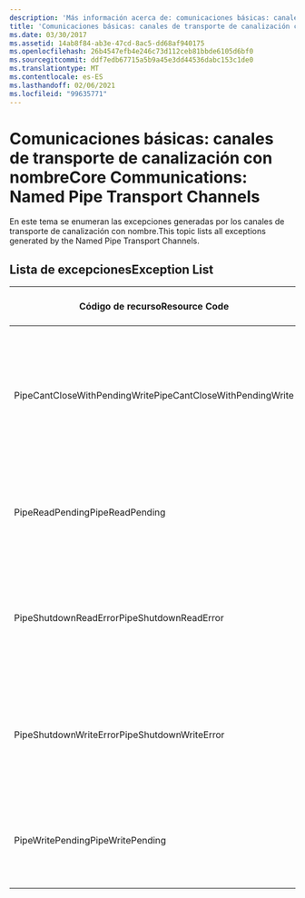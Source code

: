 ```yaml
---
description: 'Más información acerca de: comunicaciones básicas: canales de transporte de canalización con nombre'
title: 'Comunicaciones básicas: canales de transporte de canalización con nombre'
ms.date: 03/30/2017
ms.assetid: 14ab8f84-ab3e-47cd-8ac5-dd68af940175
ms.openlocfilehash: 26b4547efb4e246c73d112ceb81bbde6105d6bf0
ms.sourcegitcommit: ddf7edb67715a5b9a45e3dd44536dabc153c1de0
ms.translationtype: MT
ms.contentlocale: es-ES
ms.lasthandoff: 02/06/2021
ms.locfileid: "99635771"
---
```

# <a name="core-communications-named-pipe-transport-channels"></a><span data-ttu-id="ec720-103">Comunicaciones básicas: canales de transporte de canalización con nombre</span><span class="sxs-lookup"><span data-stu-id="ec720-103">Core Communications: Named Pipe Transport Channels</span></span>

<span data-ttu-id="ec720-104">En este tema se enumeran las excepciones generadas por los canales de transporte de canalización con nombre.</span><span class="sxs-lookup"><span data-stu-id="ec720-104">This topic lists all exceptions generated by the Named Pipe Transport Channels.</span></span>  
  
## <a name="exception-list"></a><span data-ttu-id="ec720-105">Lista de excepciones</span><span class="sxs-lookup"><span data-stu-id="ec720-105">Exception List</span></span>  
  
|<span data-ttu-id="ec720-106">Código de recurso</span><span class="sxs-lookup"><span data-stu-id="ec720-106">Resource Code</span></span>|<span data-ttu-id="ec720-107">Cadena de recurso</span><span class="sxs-lookup"><span data-stu-id="ec720-107">Resource String</span></span>|  
|-------------------|---------------------|  
|<span data-ttu-id="ec720-108">PipeCantCloseWithPendingWrite</span><span class="sxs-lookup"><span data-stu-id="ec720-108">PipeCantCloseWithPendingWrite</span></span>|<span data-ttu-id="ec720-109">No se puede cerrar la canalización mientras esté pendiente una operación de escritura en ella.</span><span class="sxs-lookup"><span data-stu-id="ec720-109">The pipe cannot be closed while a write operation to the pipe is pending.</span></span>|  
|<span data-ttu-id="ec720-110">PipeReadPending</span><span class="sxs-lookup"><span data-stu-id="ec720-110">PipeReadPending</span></span>|<span data-ttu-id="ec720-111">Hay una operación de lectura en curso para la canalización.</span><span class="sxs-lookup"><span data-stu-id="ec720-111">A read operation is in progress for the pipe.</span></span>|  
|<span data-ttu-id="ec720-112">PipeShutdownReadError</span><span class="sxs-lookup"><span data-stu-id="ec720-112">PipeShutdownReadError</span></span>|<span data-ttu-id="ec720-113">Error en la operación de lectura del indicador de apagado de la canalización.</span><span class="sxs-lookup"><span data-stu-id="ec720-113">The read operation of the pipe 'shutdown' indicator failed.</span></span>|  
|<span data-ttu-id="ec720-114">PipeShutdownWriteError</span><span class="sxs-lookup"><span data-stu-id="ec720-114">PipeShutdownWriteError</span></span>|<span data-ttu-id="ec720-115">Error en la operación de escritura del indicador de apagado de la canalización.</span><span class="sxs-lookup"><span data-stu-id="ec720-115">The write operation of the pipe 'shutdown' indicator failed.</span></span>|  
|<span data-ttu-id="ec720-116">PipeWritePending</span><span class="sxs-lookup"><span data-stu-id="ec720-116">PipeWritePending</span></span>|<span data-ttu-id="ec720-117">Hay una operación de escritura en curso para la canalización.</span><span class="sxs-lookup"><span data-stu-id="ec720-117">A write operation is in progress for the pipe.</span></span>|
